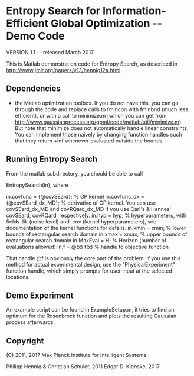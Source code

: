 Entropy Search for Information-Efficient Global Optimization -- Demo Code
=========================================================================

VERSION 1.1 -- released March 2017

This is Matlab demonstration code for Entropy Search, as described in http://www.jmlr.org/papers/v13/hennig12a.html

Dependencies
------------

* the Matlab optimization toolbox. If you do not have this, you can go through the code and replace calls to fmincon with fminbnd (much less efficient), or with a call to minimize.m (which you can get from http://www.gaussianprocess.org/gpml/code/matlab/util/minimize.m). But note that minimize does not automatically handle linear constraints. You can implement those naively by changing function handles such that they return +inf whenever evaluated outside the bounds.


Running Entropy Search
----------------------

From the matlab subdirectory, you should be able to call

EntropySearch(in), where

in.covfunc      = {@covSEard};       % GP kernel
in.covfunc_dx   = {@covSEard_dx_MD}; % derivative of GP kernel. You can use covSEard_dx_MD and covRQard_dx_MD if you use Carl's & Hannes' covSEard, covRQard, respectively.
in.hyp          = hyp;  % hyperparameters, with fields .lik (noise level) and .cov (kernel hyperparameters), see documentation of the kernel functions for details.
in.xmin         = xmin; % lower bounds of rectangular search domain
in.xmax         = xmax; % upper bounds of rectangular search domain
in.MaxEval      = H;    % Horizon (number of evaluations allowed)
in.f            = @(x) f(x) % handle to objective function

That handle @f is obviously the core part of the problem. If you use this method for actual experimental design, use the "PhysicalExperiment" function handle, which simply prompts for user input at the selected locations.


Demo Experiment
---------------

An example script can be found in ExampleSetup.m, it tries to find an optimum for the Rosenbrock function and plots the resulting Gaussian process afterwards.


Copyright
---------

(C) 2011, 2017 Max Planck Institute for Intelligent Systems

Philipp Hennig & Christian Schuler, 2011
Edgar D. Klenske, 2017
